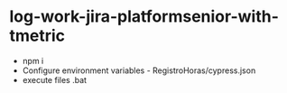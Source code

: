 # log-work-jira-platformsenior-with-tmetric
- npm i
- Configure environment variables - RegistroHoras/cypress.json
- execute files .bat
